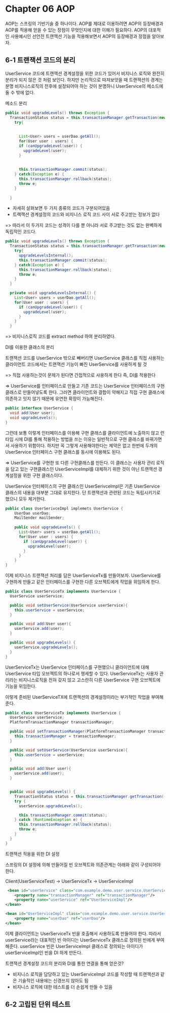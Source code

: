 # Chapter 06 AOP

AOP는 스프링의 기반기술 중 하나이다. AOP를 제대로 이용하려면 AOP의 등장배경과 AOP를 적용해 얻을 수 있는 장점이 무엇인지에 대한 이해가 필요하다.
AOP의 대포적인 사용예시인 선언전 트랜잭션 기능을 적용해보면서 AOP의 등장배경과 장점을 알아보자.

6-1 트랜잭션 코드의 분리
----------------------------------------------------------------------------
UserService 코드에 트랜잭션 경계설정을 위한 코드가 있어서 비지니스 로직와 완전히 분리가 되지 않은 것 처럼 보인다. 
하지만 논리적으로 따져보앗을 때 트랜잭션의 경계는 분명 비지니스로직의 전후에 설정되어야 하는 것이 분명하니 UserService의 메소드에 둘 수 밖에 없다.

메소드 분리

```java
public void upgradeLevels() throws Exception {
  TransactionStatus status = this.transactionManager.getTransaction(new DefaultTransactionDefinition());
    try{
    
      
      List<User> users = userDao.getAll();
      for(User user : users) {
      if (canUpgradeLevel(user)) {
        upgradeLevel(user);
      }
      
      
      this.transactionManager.commit(status);
    } catch(Exception e) {
      this.transactionManager.rollback(status);
      throw e;
    }
    
  }
```
- 자세히 살펴보면 두 가지 종류의 코드가 구분되어있음
- 트랙잭션 경계설정의 코드와 비지니스 로직 코드 사이 서로 주고받는 정보가 없다

=> 따라서 이 두가지 코드는 성격이 다를 뿐 아니라 서로 주고받는 것도 없는 완벽하게 독립적인 코드다.

```java
public void upgradeLevels() throws Exception {
  TransactionStatus status = this.transactionManager.getTransaction(new DefaultTransactionDefinition());
    try{
      upgradeLevelsInternal();
      this.transactionManager.commit(status);
    } catch(Exception e) {
      this.transactionManager.rollback(status);
      throw e;
    }
  }

  private void upgradeLevelsInternal() {
    List<User> users = userDao.getAll();
    for(User user : users) {
      if (canUpgradeLevel(user)) {
        upgradeLevel(user);
      }
    }
  }
```

=> 비지니스로직 코드를 extract method 하여 분리하였다.


DI를 이용한 클래스의 분리

트랜잭션 코드를 UserService 밖으로 빼버리면 UserService 클래스를 직접 사용하는 클라이언트 코드에서는 트랜잭션 기능이 빠진 UserService를 사용하게 될 것

=> 직접 사용하는것이 문제가 된다면 간접적으로 사용하게 한다 즉, DI를 적용한다

=> UserService를 인터페이스로 만들고 기존 코드는 UserService 인터페이스의 구현 클래스로 만들어넣도록 한다. 그러면 클라이언트와 결합이 약해지고 직접 구현 클래스에 의존하고 잇지 않기 때문에 유연한 확장이 가능해진다.

```java
public interface UserService {
  void add(User user);
  void upgradeLevels();
}
```
그런데 보통 이렇게 인터페이스를 이용해 구현 클래스를 클라이언트에 노출하지 않고 런타임 시에 DI를 통해 적용하는 방법을 쓰는 이유는 일반적으로 구현 클래스를 바꿔가면서 사용하기 위함이다. 하지만 꼭 그렇게 사용해야한다는 제약은 없고 한번에 두개의 UserService 인터페이스 구현 클래스를 동시에 이용해도 된다.

=> UserService를 구현한 또 다른 구현클래스를 만든다. 이 클래스는 사용자 관리 로직을 담고 있는 구현클래스인 UserServiceImpl를 대체하기 위한 것이 아닌 트랜잭션 경계설정을 위한 구현 클래스이다.

UserService 인터페이스의 구현 클래스인 UserSerivceImpl은 기존 UserService 클래스의 내용을 대부분 그대로 유지한다. 단 트랜잭션과 관련된 코드는 독립시키기로 했으니 모두 제거한다.

```java
public class UserSerivceImpl implemets UserService {
    UserDao userDao;
    MailSender mailSender;
    
    public void upgradeLevels() {
      List<User> users = userDao.getAll();
      for(User user : users) {
        if (canUpgradeLevel(user)) {
          upgradeLevel(user);
        }
      }
    }    
}
```

이제 비지니스 트랜잭션 처리를 담은 UserServiceTx를 만들어보자. UserService를 구현하게 만들고 같은 인터페이스를 구현한 다른 오브젝트에게 작업을 위임하게 한다.

```java
public class UserServiceTx implements UserService {
  UserService userService;

  public void setUserService(UserService userService){
    this.userService = userService;
  }

  public void add(User user){
    userService.add(user);
  }

  public void upgradeLevels() {
    userService.upgradeLevels();
  }
}
```

UserServiceTx는 UserService 인터페이스를 구현했으니 클라이언트에 대해 UserService 타입 오브젝트의 하나로서 행세할 수 있다.
UserServiceTx는 사용자 관리라는 비지니스로직을 전혀 갖지 않고 고스란히 다른 UserService 구현 오브젝트에 기능을 위임한다.

이렇게 준비된 UserServiceTX에 트랜잭션의 경계설정이라는 부가적인 작업을 부여해준다.

```java
public class UserServiceTx implements UserService {
  UserService userService;
  PlatformTransactionManager transactionManager;

  public void setTransactionManager(PlatformTransactionManager transactionManager) {
    this.transactionManager = transactionManager;
  }

  public void setUserService(UserService userService){
    this.userService = userService;
  }

  public void add(User user){
    userService.add(user);
  }


  public void upgradeLevels() {
    TransactionStatus status = this.transactionManager.getTransaction((new DefaultTransactionDefinition()));
    try {
      userService.upgradeLevels();

      this.transactionManager.commit(status);
    } catch (RuntimeException e) {
      this.transactionManager.rollback(status);
      throw e;
    }
  }
}
```

트랜잭션 적용을 위한 DI 설정

스프링의 DI 설정에 의해 만들어질 빈 오브젝트와 의존관계는 아래와 같이 구성되어야 한다.

Client(UserServiceTest) -> UserServiceTx -> UserServiceImpl

```xml
 <bean id="userService" class="com.example.demo.user.service.UserServiceTx">
    <property name="transactionManager" ref="transactionManager"/>
    <property name="userService" ref="UserServiceImpl"/>
</bean>

<bean id="UserServiceImpl" class="com.example.demo.user.service.UserServiceImpl">
    <property name="userDao" ref="userDao"/>
</bean>
```

이제 클라이언트는 UserServiceTx 빈을 호출해서 사용하도록 만들어야 한다. 따라서 userService라는 대표적인 빈 아이디는 UserServiceTx 클래스로 정의된 빈에게 부여해준다.
userService 빈은 UserServiceImpl 클래스로 정의되는 아이디가 userServiceImpl인 빈을 DI 하게 만든다.

트랜잭션 경계설정 코드의 분리와 DI를 통한 연결을 통해 얻은것?
- 비지니스 로직을 담당하고 있는 UserServiceImpl 코드를 작성할 때 트랜잭션과 같은 기술적인 내용에는 신경쓰지 않아도 됨
- 비지니스 로직에 대한 테스트를 더 손쉽게 만들 수 있음

6-2 고립된 단위 테스트
----------------------------------------------------------------------------

